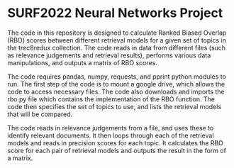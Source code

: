 # SURF2022 Neural Networks Project
The code in this repository is designed to calculate Ranked Biased Overlap (RBO) scores between different retrieval models for a given set of topics in the trec8redux collection. The code reads in data from different files (such as relevance judgements and retrieval results), performs various data manipulations, and outputs a matrix of RBO scores.

The code requires pandas, numpy, requests, and pprint python modules to run. The first step of the code is to mount a google drive, which allows the code to access necessary files. The code also downloads and imports the rbo.py file which contains the implementation of the RBO function. The code then specifies the set of topics to use, and lists the retrieval models that will be compared.

The code reads in relevance judgements from a file, and uses these to identify relevant documents. It then loops through each of the retrieval models and reads in precision scores for each topic. It calculates the RBO score for each pair of retrieval models and outputs the result in the form of a matrix.
